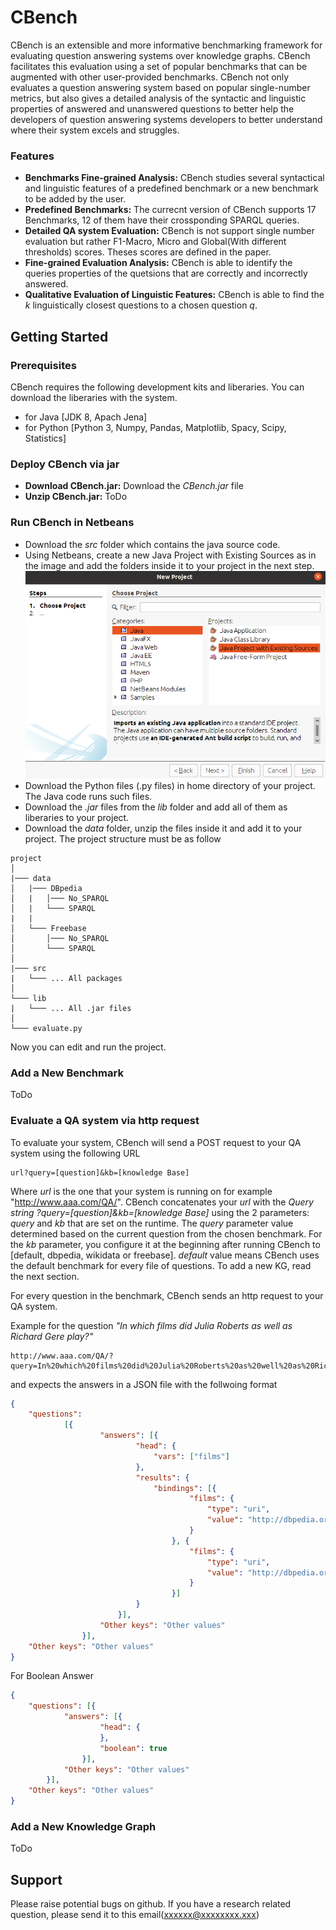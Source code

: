 # CBench
CBench is an extensible and more informative benchmarking framework for evaluating question answering systems over knowledge graphs. CBench facilitates this evaluation using a set of popular benchmarks that can be augmented with other user-provided benchmarks. CBench not only evaluates a question answering system
based on popular single-number metrics, but also gives a detailed analysis of the syntactic and linguistic properties of answered and unanswered questions to better help the developers of question answering systems developers to better understand where their system excels and struggles.


### Features
* __Benchmarks Fine-grained Analysis:__ CBench studies several syntactical and linguistic features of a predefined benchmark or a new benchmark to be added by the user.
* __Predefined Benchmarks:__ The currecnt version of CBench supports 17 Benchmarks, 12 of them have their crossponding SPARQL queries.
* __Detailed QA system Evaluation:__ CBench is not support single number evaluation but rather F1-Macro, Micro and Global(With different thresholds) scores. Theses scores are defined in the paper.
* __Fine-grained Evaluation Analysis:__ CBench is able to identify the queries properties of the quetsions that are correctly and incorrectly answered.
* __Qualitative Evaluation of Linguistic Features:__ CBench is able to find the *k* linguistically closest questions to a chosen question *q*.



## Getting Started

### Prerequisites
CBench requires the following development kits and liberaries. You can download the liberaries with the system.
* for Java [JDK 8, Apach Jena]
* for Python [Python 3, Numpy, Pandas, Matplotlib, Spacy, Scipy, Statistics]

### Deploy CBench via jar
* __Download CBench.jar:__ Download the *CBench.jar* file
* __Unzip CBench.jar:__ ToDo

### Run CBench in Netbeans
* Download the *src* folder which contains the java source code.
* Using Netbeans, create a new Java Project with Existing Sources as in the image and add the folders inside it to your project in the next step.
![Image of Tracks](images/netbeans.png)
* Download the Python files (.py files) in home directory of your project. The Java code runs such files.
* Download the *.jar* files from the *lib* folder and add all of them as liberaries to your project.
* Download the *data* folder, unzip the files inside it and add it to your project. The project structure must be as follow
```
project  
│
|─── data
│   |─── DBpedia
│   |   │─── No_SPARQL
│   |   └─── SPARQL
|   |
│   └─── Freebase
│       │─── No_SPARQL
│       └─── SPARQL
│   
|─── src
|   └─── ... All packages
│
└─── lib
|   └─── ... All .jar files
│   
└─── evaluate.py

```

Now you can edit and run the project.

### Add a New Benchmark
ToDo

### Evaluate a QA system  via http request
To evaluate your system, CBench will send a POST request to your QA system using the following URL
```
url?query=[question]&kb=[knowledge Base]
```
Where *_url_* is the one that your system is running on for example "http://www.aaa.com/QA/". CBench concatenates your *url* with the *Query string ?query=[question]&kb=[knowledge Base]* using the 2 parameters: *_query_* and *_kb_* that are set on the runtime. The *_query_* parameter value determined based on the current question from the chosen benchmark. For the *_kb_* parameter, you configure it at the beginning after running CBench to [default, dbpedia, wikidata or freebase]. *_default_* value means CBench uses the default benchmark for every file of questions. To add a new KG, read the next section.

For every question in the benchmark, CBench sends an http request to your QA system.

Example for the question *"In which films did Julia Roberts as well as Richard Gere play?"*
```url
http://www.aaa.com/QA/?query=In%20which%20films%20did%20Julia%20Roberts%20as%20well%20as%20Richard%20Gere%20play&kb=dbpedia
```
and expects the answers in a JSON file with the follwoing format
```json
{
    "questions":
            [{
                    "answers": [{
                            "head": {
                                "vars": ["films"]
                            },
                            "results": {
                                "bindings": [{
                                        "films": {
                                            "type": "uri",
                                            "value": "http://dbpedia.org/resource/Pretty_Woman"
                                        }
                                    }, {
                                        "films": {
                                            "type": "uri",
                                            "value": "http://dbpedia.org/resource/Runaway_Bride_(film)"
                                        }
                                    }]
                            }
                        }],
                    "Other keys": "Other values"
                }],
    "Other keys": "Other values"    
}
```
For Boolean Answer
```json
{
    "questions": [{
            "answers": [{
                    "head": {
                    },
                    "boolean": true
                }],
            "Other keys": "Other values"
        }],
    "Other keys": "Other values"
}
```
### Add a New Knowledge Graph
ToDo

## Support
Please raise potential bugs on github. If you have a research related question, please send it to this email(xxxxxx@xxxxxxxx.xxx)



